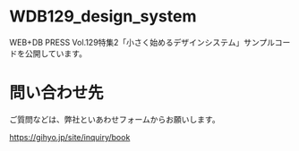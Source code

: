 # WDB129_design_system
WEB+DB PRESS Vol.129特集2「小さく始めるデザインシステム」サンプルコードを公開しています。

# 問い合わせ先
ご質問などは、弊社といあわせフォームからお願いします。

https://gihyo.jp/site/inquiry/book
